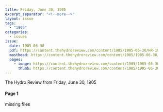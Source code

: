```yaml
---
title: Friday, June 30, 1905
excerpt_separator: "<!--more-->"
layout: issue
tags:
  - "1905"
categories:
  - issues
issue:
  date: 1905-06-30
  pdf: https://content.thehydroreview.com/content/1905/1905-06-30/HR-1905-06-30.pdf
  masthead: https://content.thehydroreview.com/content/1905/1905-06-30/masthead/HR-1905-06-30.jpg
  pages:
    - image: https://content.thehydroreview.com/content/1905/1905-06-30/medium/HR-1905-06-30-01.jpg
      thumb: https://content.thehydroreview.com/content/1905/1905-06-30/thumbnails/HR-1905-06-30-01.jpg
---
```


The Hydro Review from Friday, June 30, 1905

<!--more-->

<h4>Page 1</h4>
<p>missing files</p>
